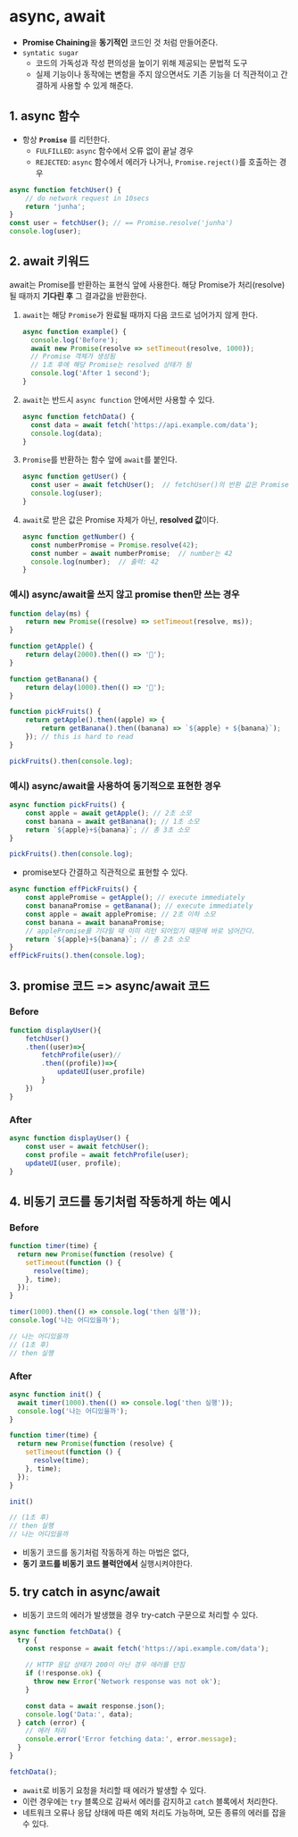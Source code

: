 # async, await

- **Promise Chaining**을 **동기적인** 코드인 것 처럼 만들어준다.
- `syntatic sugar`
  - 코드의 가독성과 작성 편의성을 높이기 위해 제공되는 문법적 도구
  - 실제 기능이나 동작에는 변함을 주지 않으면서도 기존 기능을 더 직관적이고 간결하게 사용할 수 있게 해준다.

## 1. async 함수

- 항상 **`Promise`** 를 리턴한다.
  - `FULFILLED`: `async` 함수에서 오류 없이 끝날 경우
  - `REJECTED`: `async` 함수에서 에러가 나거나, `Promise.reject()`를 호출하는 경우

```js
async function fetchUser() {
    // do network request in 10secs
    return 'junha';
}
const user = fetchUser(); // == Promise.resolve('junha')
console.log(user);
```

## 2. await 키워드

await는 Promise를 반환하는 표현식 앞에 사용한다.
해당 Promise가 처리(resolve)될 때까지 **기다린 후** 그 결과값을 반환한다.

1. `await`는 해당 `Promise`가 완료될 때까지 다음 코드로 넘어가지 않게 한다.

   ```js
   async function example() {
     console.log('Before');
     await new Promise(resolve => setTimeout(resolve, 1000));
     // Promise 객체가 생성됨
     // 1초 후에 해당 Promise는 resolved 상태가 됨
     console.log('After 1 second');
   }
   ```

2. `await`는 반드시 `async function` 안에서만 사용할 수 있다.

   ```js
   async function fetchData() {
     const data = await fetch('https://api.example.com/data');
     console.log(data);
   }
   ```

3. `Promise`를 반환하는 함수 앞에 `await`를 붙인다.

   ```js
   async function getUser() {
     const user = await fetchUser();  // fetchUser()의 반환 값은 Promise 객체
     console.log(user);
   }
   ```

4. `await`로 받은 값은 Promise 자체가 아닌, **resolved 값**이다.

   ```js
   async function getNumber() {
     const numberPromise = Promise.resolve(42);
     const number = await numberPromise;  // number는 42
     console.log(number);  // 출력: 42
   }
   ```

### 예시) async/await을 쓰지 않고 promise then만 쓰는 경우

```js
function delay(ms) {
    return new Promise((resolve) => setTimeout(resolve, ms));
}

function getApple() {
    return delay(2000).then(() => '🍎');
}

function getBanana() {
    return delay(1000).then(() => '🍌');
}

function pickFruits() {
    return getApple().then((apple) => {
        return getBanana().then((banana) => `${apple} + ${banana}`);
    }); // this is hard to read
}

pickFruits().then(console.log);
```

### 예시) async/await을 사용하여 동기적으로 표현한 경우

```js
async function pickFruits() {
    const apple = await getApple(); // 2초 소모
    const banana = await getBanana(); // 1초 소모
    return `${apple}+${banana}`; // 총 3초 소모
}

pickFruits().then(console.log);
```

- promise보다 간결하고 직관적으로 표현할 수 있다.

```js
async function effPickFruits() {
    const applePromise = getApple(); // execute immediately
    const bananaPromise = getBanana(); // execute immediately
    const apple = await applePromise; // 2초 이하 소모
    const banana = await bananaPromise; 
    // applePromise를 기다릴 때 이미 리턴 되어있기 때문에 바로 넘어간다.
    return `${apple}+${banana}`; // 총 2초 소모
}
effPickFruits().then(console.log);
```

## 3. promise 코드 => async/await 코드

### Before

```js
function displayUser(){
    fetchUser()
    .then((user)=>{
        fetchProfile(user)//
        .then((profile))=>{
            updateUI(user,profile)
        }
    })
}
```

### After

```js
async function displayUser() {
    const user = await fetchUser();
    const profile = await fetchProfile(user);
    updateUI(user, profile);
}
```

## 4. 비동기 코드를 동기처럼 작동하게 하는 예시 

### Before

```js
function timer(time) {
  return new Promise(function (resolve) {
    setTimeout(function () {
      resolve(time);
    }, time);
  });
}

timer(1000).then(() => console.log('then 실행'));
console.log('나는 어디있을까');

// 나는 어디있을까
// (1초 후)
// then 실행
```

### After

```js
async function init() {
  await timer(1000).then(() => console.log('then 실행'));
  console.log('나는 어디있을까');
}

function timer(time) {
  return new Promise(function (resolve) {
    setTimeout(function () {
      resolve(time);
    }, time);
  });
}

init()

// (1초 후)
// then 실행
// 나는 어디있을까
```

- 비동기 코드를 동기처럼 작동하게 하는 마법은 없다,
- **동기 코드를 비동기 코드 블럭안에서** 실행시켜야한다.

## 5. try catch in async/await

- 비동기 코드의 에러가 발생했을 경우 try-catch 구문으로 처리할 수 있다.

```javascript
async function fetchData() {
  try {
    const response = await fetch('https://api.example.com/data');
    
    // HTTP 응답 상태가 200이 아닌 경우 에러를 던짐
    if (!response.ok) {
      throw new Error('Network response was not ok');
    }

    const data = await response.json();
    console.log('Data:', data);
  } catch (error) {
    // 에러 처리
    console.error('Error fetching data:', error.message);
  }
}

fetchData();
```

- `await`로 비동기 요청을 처리할 때 에러가 발생할 수 있다.
- 이런 경우에는 `try` 블록으로 감싸서 에러를 감지하고 `catch` 블록에서 처리한다.
- 네트워크 오류나 응답 상태에 따른 예외 처리도 가능하며, 모든 종류의 에러를 잡을 수 있다.
